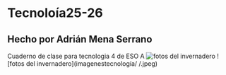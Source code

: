 # Tecnoloía25-26
## Hecho por Adrián Mena Serrano
Cuaderno de clase para tecnologia 4 de ESO A
![fotos del invernadero](imagenestecnología/IMG_7739.jpeg|width=100)
![fotos del invernadero](imagenestecnología/
/.jpeg)
